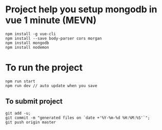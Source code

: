 # Project help you setup mongodb in vue 1 minute (MEVN)

```
npm install -g vue-cli
npm install --save body-parser cors morgan
npm install mongodb
npm install nodemon

```

# To run the project

```
npm run start 
npm run dev // auto update when you save
```

## To submit project

```
git add -u;
git commit -m "generated files on `date +'%Y-%m-%d %H:%M:%S'`";
git push origin master
```